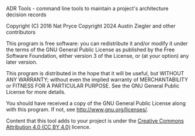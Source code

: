ADR Tools - command line tools to maintain a project's architecture decision
records

Copyright (C) 2016 Nat Pryce
Copyright 2024 Austin Ziegler and other contributors

This program is free software: you can redistribute it and/or modify
it under the terms of the GNU General Public License as published by
the Free Software Foundation, either version 3 of the License, or
(at your option) any later version.

This program is distributed in the hope that it will be useful,
but WITHOUT ANY WARRANTY; without even the implied warranty of
MERCHANTABILITY or FITNESS FOR A PARTICULAR PURPOSE. See the
GNU General Public License for more details.

You should have received a copy of the GNU General Public License
along with this program. If not, see <http://www.gnu.org/licenses/>.

Content that this tool adds to your project is under the [Creative Commons
Attribution 4.0 (CC BY 4.0)][cc-by-4] licence.

[cc-by-4]: https://creativecommons.org/licenses/by/4.0/
